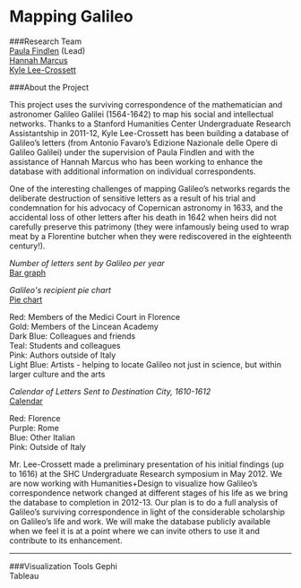 Mapping Galileo
===============

###Research Team  
[Paula Findlen](/people/#findlen) (Lead)  
[Hannah Marcus](/people/#marcus)  
[Kyle Lee-Crossett](/people/#crossett)

###About the Project


This project uses the surviving correspondence of the mathematician and astronomer Galileo Galilei (1564-1642) to map his social and intellectual networks.  Thanks to a Stanford Humanities Center Undergraduate Research Assistantship in 2011-12, Kyle Lee-Crossett has been building a database of Galileo’s letters (from Antonio Favaro’s Edizione Nazionale delle Opere di Galileo Galilei) under the supervision of Paula Findlen and with the assistance of Hannah Marcus who has been working to enhance the database with additional information on individual correspondents.

One of the interesting challenges of mapping Galileo’s networks regards the deliberate destruction of sensitive letters as a result of his trial and condemnation for his advocacy of Copernican astronomy in 1633, and the accidental loss of other letters after his death in 1642 when heirs did not carefully preserve this patrimony (they were infamously being used to wrap meat by a Florentine butcher when they were rediscovered in the eighteenth century!).

*Number of letters sent by Galileo per year*  
[Bar graph]

*Galileo's recipient pie chart*  
[Pie chart]

Red: Members of the Medici Court in Florence  
Gold: Members of the Lincean Academy  
Dark Blue: Colleagues and friends  
Teal: Students and colleagues  
Pink: Authors outside of Italy  
Light Blue: Artists - helping to locate Galileo not just in science, but within larger culture and the arts  

*Calendar of Letters Sent to Destination City, 1610-1612*  
[Calendar]

Red: Florence  
Purple: Rome  
Blue: Other Italian  
Pink: Outside of Italy  

Mr. Lee-Crossett made a preliminary presentation of his initial findings (up to 1616) at the SHC Undergraduate Research symposium in May 2012.  We are now working with Humanities+Design to visualize how Galileo’s correspondence network changed at different stages of his life as we bring the database to completion in 2012-13. Our plan is to do a full analysis of Galileo’s surviving correspondence in light of the considerable scholarship on Galileo’s life and work.  We will make the database publicly available when we feel it is at a point where we can invite others to use it and contribute to its enhancement.

<hr>

###Visualization Tools
Gephi  
Tableau  


[bar graph]: https://stanford.box.com/galileobargraph
[pie chart]: https://stanford.box.com/piechart
[calendar]: https://stanford.box.com/galileocalendar





